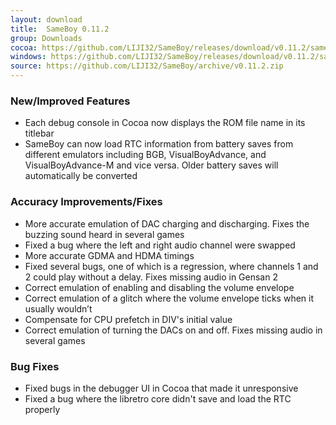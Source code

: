 ```yaml
---
layout: download
title:  SameBoy 0.11.2
group: Downloads
cocoa: https://github.com/LIJI32/SameBoy/releases/download/v0.11.2/sameboy_cocoa_v0.11.2.zip
windows: https://github.com/LIJI32/SameBoy/releases/download/v0.11.2/sameboy_winsdl_v0.11.2.zip
source: https://github.com/LIJI32/SameBoy/archive/v0.11.2.zip
---
```


### New/Improved Features
 * Each debug console in Cocoa now displays the ROM file name in its titlebar
 * SameBoy can now load RTC information from battery saves from different emulators including BGB, VisualBoyAdvance, and VisualBoyAdvance-M and vice versa. Older battery saves will automatically be converted

### Accuracy Improvements/Fixes
 * More accurate emulation of DAC charging and discharging. Fixes the buzzing sound heard in several games
 * Fixed a bug where the left and right audio channel were swapped
 * More accurate GDMA and HDMA timings
 * Fixed several bugs, one of which is a regression, where channels 1 and 2 could play without a delay. Fixes missing audio in Gensan 2
 * Correct emulation of enabling and disabling the volume envelope
 * Correct emulation of a glitch where the volume envelope ticks when it usually wouldn’t
 * Compensate for CPU prefetch in DIV's initial value
 * Correct emulation of turning the DACs on and off. Fixes missing audio in several games
 
 
### Bug Fixes
 * Fixed bugs in the debugger UI in Cocoa that made it unresponsive
 * Fixed a bug where the libretro core didn't save and load the RTC properly
 
